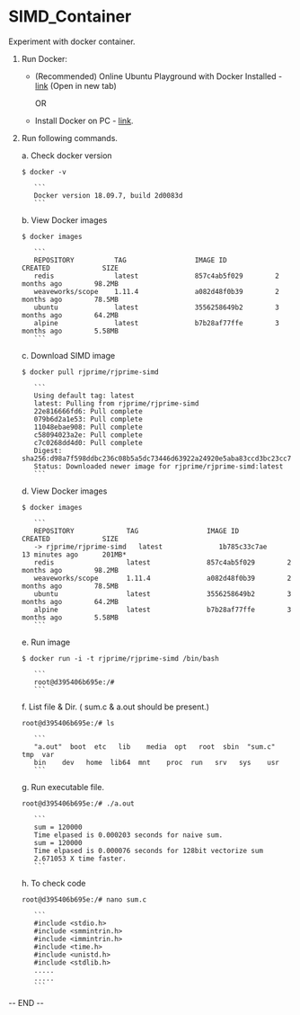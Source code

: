 # SIMD_Container
Experiment with docker container.



1. Run Docker: 

    - (Recommended) Online Ubuntu Playground with Docker Installed - [link](https://www.katacoda.com/courses/ubuntu/playground) (Open in new tab)

        OR

    - Install Docker on PC - [link](https://docs.docker.com/v17.09/engine/installation/#supported-platforms).

2. Run following commands.

    a. Check docker version 
      ```
      $ docker -v
      ```
          ```
          Docker version 18.09.7, build 2d0083d
          ```
     
    b. View Docker images 
      ```
      $ docker images
      ```
          ```
          REPOSITORY          TAG                 IMAGE ID            CREATED             SIZE
          redis               latest              857c4ab5f029        2 months ago        98.2MB
          weaveworks/scope    1.11.4              a082d48f0b39        2 months ago        78.5MB
          ubuntu              latest              3556258649b2        3 months ago        64.2MB
          alpine              latest              b7b28af77ffe        3 months ago        5.58MB
          ```
    c. Download SIMD image 
      ```
      $ docker pull rjprime/rjprime-simd
      ```
          ```
          Using default tag: latest
          latest: Pulling from rjprime/rjprime-simd
          22e816666fd6: Pull complete
          079b6d2a1e53: Pull complete
          11048ebae908: Pull complete
          c58094023a2e: Pull complete
          c7c0268dd4d0: Pull complete
          Digest: sha256:d98a7f598ddbc236c08b5a5dc73446d63922a24920e5aba83ccd3bc23cc78e68
          Status: Downloaded newer image for rjprime/rjprime-simd:latest
          ```
    d. View Docker images
      ```
      $ docker images
      ```
          ```
          REPOSITORY             TAG                 IMAGE ID            CREATED             SIZE
          -> rjprime/rjprime-simd   latest              1b785c33c7ae        13 minutes ago      201MB*
          redis                  latest              857c4ab5f029        2 months ago        98.2MB
          weaveworks/scope       1.11.4              a082d48f0b39        2 months ago        78.5MB
          ubuntu                 latest              3556258649b2        3 months ago        64.2MB
          alpine                 latest              b7b28af77ffe        3 months ago        5.58MB
          ```
    e. Run image  
      ```
      $ docker run -i -t rjprime/rjprime-simd /bin/bash
      ```
          ```
          root@d395406b695e:/#
          ```
    f. List file & Dir. ( sum.c & a.out should be present.) 
      ```
      root@d395406b695e:/# ls
      ```
          ```
          "a.out"  boot  etc   lib    media  opt   root  sbin  "sum.c"  tmp  var
          bin    dev   home  lib64  mnt    proc  run   srv   sys    usr
          ```
    g. Run executable file.
      ```
      root@d395406b695e:/# ./a.out
      ```
          ```
          sum = 120000
          Time elpased is 0.000203 seconds for naive sum.
          sum = 120000
          Time elpased is 0.000076 seconds for 128bit vectorize sum
          2.671053 X time faster.
          ```
    h. To check code 
      ```
      root@d395406b695e:/# nano sum.c
      ```
          ```
          #include <stdio.h>
          #include <smmintrin.h>
          #include <immintrin.h>
          #include <time.h>
          #include <unistd.h>
          #include <stdlib.h>
          .....
          .....
          ```



-- END --
      
      

